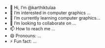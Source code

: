- 👋 Hi, I’m @karthiktulaa
- 👀 I’m interested in computer graphics ...
- 🌱 I’m currently learning computer graphics...
- 💞️ I’m looking to collaborate on ...
- 📫 How to reach me ...
- 😄 Pronouns: ...
- ⚡ Fun fact: ...

<!---
karthiktulaa/karthiktulaa is a ✨ special ✨ repository because its `README.md` (this file) appears on your GitHub profile.
You can click the Preview link to take a look at your changes.
--->
